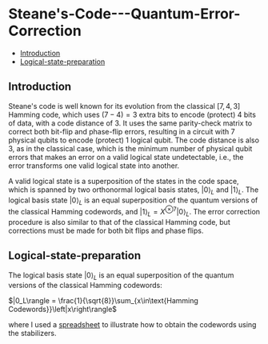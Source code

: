 # Steane's-Code---Quantum-Error-Correction

- [Introduction](#introduction)
- [Logical-state-preparation](#logical-state-preparation)

## Introduction

Steane's code is well known for its evolution from the classical $[7,4,3]$ Hamming code, which uses $(7-4)=3$ extra bits to encode (protect) 4 bits of data, with a code distance of 3. It uses the same parity-check matrix to correct both bit-flip and phase-flip errors, resulting in a circuit with 7 physical qubits to encode (protect) 1 logical qubit. The code distance is also 3, as in the classical case, which is the minimum number of physical qubit errors that makes an error on a valid logical state undetectable, i.e., the error transforms one valid logical state into another.

A valid logical state is a superposition of the states in the code space, which is spanned by two orthonormal logical basis states, $\left|0\right\rangle_L$ and $\left|1\right\rangle_L$. The logical basis state $\left|0\right\rangle_L$​ is an equal superposition of the quantum versions of the classical Hamming codewords, and $\left|1\right\rangle_L=X^{\otimes7}\left|0\right\rangle_L$​. The error correction procedure is also similar to that of the classical Hamming code, but corrections must be made for both bit flips and phase flips.

## Logical-state-preparation

The logical basis state $\left|0\right\rangle_L$​ is an equal superposition of the quantum versions of the classical Hamming codewords:

$|0_L\rangle = \frac{1}{\sqrt{8}}\sum_{x\in\text{Hamming Codewords}}\left|x\right\rangle\$

where I used a [spreadsheet](https://github.com/kh-w/QEC_Steanes_code/blob/main/steanes_code_stabilizer.xlsx) to illustrate how to obtain the codewords using the stabilizers. 
